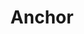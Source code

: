 ---
layout: network
title: Anchor
permalink: /web3-authentication-tools/anchor/
lang: ru
page_id: web3-authentication-tools-achor
breadcrumbs-title: Anchor
create-account: Веб-сайт
create-account-link: https://www.greymass.com/anchor
detail-description: Это система кошелька и аутентификации для блокчейн-сетей, включая EOS и Telos. Anchor предоставляет пользователям безопасный способ управления своими аккаунтами и выполнения транзакций.
---